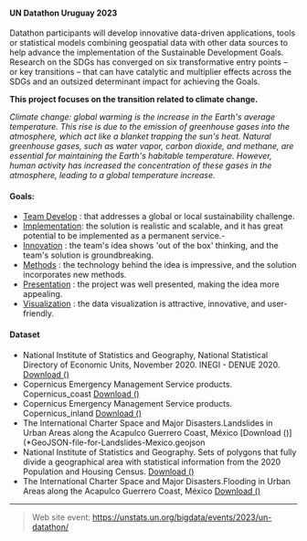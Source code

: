 #### UN Datathon Uruguay 2023

Datathon participants will develop innovative data-driven applications, tools or statistical models combining geospatial data with other data sources to help advance the implementation of the Sustainable Development Goals. Research on the SDGs has converged on six transformative entry points – or key transitions – that can have catalytic and multiplier effects across the SDGs and an outsized determinant impact for achieving the Goals.

**This project focuses on the transition related to climate change.**

_Climate change: global warming is the increase in the Earth's average temperature. This rise is due to the emission of greenhouse gases into the atmosphere, which act like a blanket trapping the sun's heat. Natural greenhouse gases, such as water vapor, carbon dioxide, and methane, are essential for maintaining the Earth's habitable temperature. However, human activity has increased the concentration of these gases in the atmosphere, leading to a global temperature increase._

#### Goals:

- [Team Develop]() : that addresses a global or local sustainability challenge.
- [Implementation](): the solution is realistic and scalable, and it has great potential to be implemented as a permanent service.-
- [Innovation]() : the team's idea shows 'out of the box' thinking, and the team's solution is groundbreaking.
- [Methods]() : the technology behind the idea is impressive, and the solution incorporates new methods.	
- [Presentation]() : the project was well presented, making the idea more appealing.	
- [Visualization]() : the data visualization is attractive, innovative, and user-friendly.	

#### Dataset

- National Institute of Statistics and Geography, National Statistical Directory of Economic Units, November 2020. INEGI - DENUE 2020.
[Download ()](*denue_12_shp.zip)
- Copernicus Emergency Management Service products. Copernicus_coast 
[Download ()](*EMSR703_AOI01_GRA_MONIT01_v2.zip)
- Copernicus Emergency Management Service products. Copernicus_inland 
[Download ()](*EMSR703_AOI02_GRA_MONIT01_v2.zip)
- The International Charter Space and Major Disasters.Landslides in Urban Areas along the Acapulco Guerrero Coast, México
[Download ()](*GeoJSON-file-for-Landslides-Mexico.geojson
- National Institute of Statistics and Geography. Sets of polygons that fully divide a geographical area with statistical information from the 2020 Population and Housing Census.
[Download ()](*mallaGeo.zip)
- The International Charter Space and Major Disasters.Flooding in Urban Areas along the Acapulco Guerrero Coast, México
[Download ()](*vap-974-1-product.geojson)

____________________________________

> Web site event: https://unstats.un.org/bigdata/events/2023/un-datathon/
